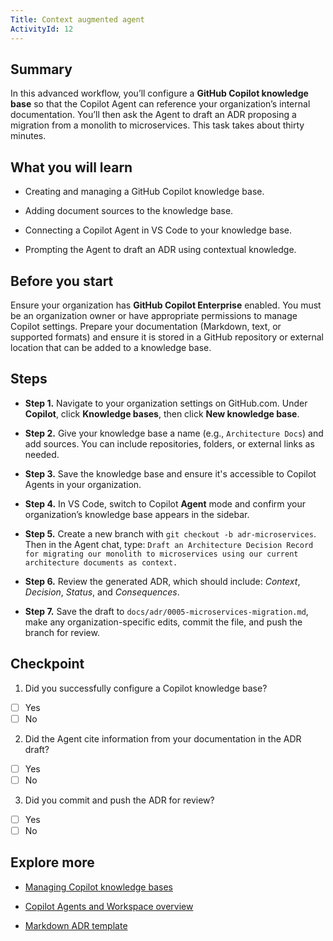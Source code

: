```yaml
---
Title: Context augmented agent
ActivityId: 12
---
```


## Summary

In this advanced workflow, you’ll configure a **GitHub Copilot knowledge base** so that the Copilot Agent can reference your organization’s internal documentation. You’ll then ask the Agent to draft an ADR proposing a migration from a monolith to microservices. This task takes about thirty minutes.

## What you will learn

- Creating and managing a GitHub Copilot knowledge base.

- Adding document sources to the knowledge base.

- Connecting a Copilot Agent in VS Code to your knowledge base.

- Prompting the Agent to draft an ADR using contextual knowledge.

## Before you start

Ensure your organization has **GitHub Copilot Enterprise** enabled. You must be an organization owner or have appropriate permissions to manage Copilot settings. Prepare your documentation (Markdown, text, or supported formats) and ensure it is stored in a GitHub repository or external location that can be added to a knowledge base.

## Steps

- **Step 1.** Navigate to your organization settings on GitHub.com. Under **Copilot**, click **Knowledge bases**, then click **New knowledge base**.

- **Step 2.** Give your knowledge base a name (e.g., `Architecture Docs`) and add sources. You can include repositories, folders, or external links as needed.

- **Step 3.** Save the knowledge base and ensure it's accessible to Copilot Agents in your organization.

- **Step 4.** In VS Code, switch to Copilot **Agent** mode and confirm your organization’s knowledge base appears in the sidebar.

- **Step 5.** Create a new branch with `git checkout -b adr-microservices`. Then in the Agent chat, type:
`Draft an Architecture Decision Record for migrating our monolith to microservices using our current architecture documents as context.`

- **Step 6.** Review the generated ADR, which should include: *Context*, *Decision*, *Status*, and *Consequences*.

- **Step 7.** Save the draft to `docs/adr/0005-microservices-migration.md`, make any organization-specific edits, commit the file, and push the branch for review.

## Checkpoint

1. Did you successfully configure a Copilot knowledge base?

- [ ] Yes
- [ ] No

2. Did the Agent cite information from your documentation in the ADR draft?

- [ ] Yes
- [ ] No

3. Did you commit and push the ADR for review?

- [ ] Yes
- [ ] No

## Explore more

- [Managing Copilot knowledge bases](https://docs.github.com/en/enterprise-cloud@latest/copilot/customizing-copilot/managing-copilot-knowledge-bases)

- [Copilot Agents and Workspace overview](https://githubnext.com/projects/copilot-workspace)

- [Markdown ADR template](https://adr.github.io/madr/)
